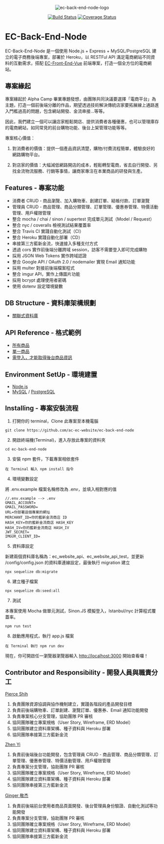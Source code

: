 <p align="center">
  <img src="https://github.com/ac-ec-website/ec-back-end-node/blob/master/ec-back-end-node-logo.png" alt="ec-back-end-node-logo"/>
</p>

<p align="center">
  <a href="https://travis-ci.org/ac-ec-website/ec-back-end-node"><img src="https://travis-ci.org/ac-ec-website/ec-back-end-node.svg?branch=master" alt="Build Status"></a>
  <a href="https://coveralls.io/github/ac-ec-website/ec-back-end-node"><img src="https://coveralls.io/repos/github/ac-ec-website/ec-back-end-node/badge.svg" alt="Coverage Status"></a>
</p>

# EC-Back-End-Node

EC-Back-End-Node 是一個使用 Node.js + Express + MySQL/PostgreSQL 建立的電子商務後端專案，部署於 Heroku，以 RESTFul API 滿足電商網站不同資料的互動需求，搭配 [EC-Front-End-Vue](https://github.com/ac-ec-website/ec-front-end-vue) 前端專案，打造一個全方位的電商網站。

## 專案緣起

專案緣起於 Alpha Camp 畢業專題發想，由團隊共同決議要選擇「電商平台」為主題，打造一個前後端分離的作品，期望透過技術解決傳統店家要拓展線上通路進入門檻過高的問題，包含網站開發、金流串接...等等。

因此，我們建立一個可以讓店家輕鬆開店、提供消費者各種優惠，也可以管理庫存的電商網站，如同常見的前台購物功能、後台上架管理功能等等。

專案核心價值：

1. 對消費者的價值：提供一個產品資訊清楚，購物/付費流程簡單，體驗良好的網路購物平台。

2. 對店家的價值：大幅減低網路開店的成本，輕鬆轉型電商，省去自行開發、另找金流物流服務、行銷等事情，讓商家專注在本業商品的研發與生產。

## Features - 專案功能

- 消費者 CRUD - 商品瀏覽、加入購物車、創建訂單、結帳付款、訂單瀏覽
- 管理員 CRUD - 商品管理、商品分類管理、訂單管理、優惠券管理、特價活動管理、用戶權限管理
- 整合 mocha / chai / sinon / supertest 完成單元測試（Model / Request）
- 整合 nyc / coveralls 檢視測試結果覆蓋率
- 整合 Travis CI 實踐自動化測試（CI）
- 整合 Heroku 實踐自動化部署（CD）
- 串接第三方藍新金流，快速接入多種支付方式
- 透過 cors 實作前後端分離跨域 session，訪客不需要登入即可完成購物
- 採用 JSON Web Tokens 實作跨域認證
- 整合 Google API / OAuth 2.0 / nodemailer 實現 Email 通知功能
- 採用 multer 對接前後端檔案程式
- 整合 imgur API，實作上傳圖片功能
- 採用 bcrypt 處理使用者密碼
- 使用 dotenv 設定環境變數

## DB Structure - 資料庫架構規劃

- [關聯式資料庫](https://drive.google.com/file/d/1iew3PydNLLM34ey08dD6ZX9e3M-EPgc8/view)

## API Reference - 格式範例

- [所有商品](https://ec-website-api.herokuapp.com/api/products)
- [單一商品](https://ec-website-api.herokuapp.com/api/products/1)
- [需登入，才能取得後台商品資訊](https://ec-website-api.herokuapp.com/api/admin/products)

## Environment SetUp - 環境建置

- [Node.js](https://nodejs.org/en/)
- [MySQL](https://www.mysql.com/) / [PostgreSQL](https://www.postgresql.org/)

## Installing - 專案安裝流程

1. 打開你的 terminal，Clone 此專案至本機電腦

```
git clone https://github.com/ac-ec-website/ec-back-end-node
```

2. 開啟終端機(Terminal)，進入存放此專案的資料夾

```
cd ec-back-end-node
```

3. 安裝 npm 套件，下載專案相依套件

```
在 Terminal 輸入 npm install 指令
```

4. 環境變數設定

將 .env.example 檔案名稱修改為 .env，並填入相對應的值

```
//.env.example --> .env
GMAIL_ACCOUNT=
GMAIL_PASSWORD=
URL=你部署這個專案的網址
MERCHANT_ID=你的藍新金流商店 ID
HASH_KEY=你的藍新金流商店 HASH_KEY
HASH_IV=你的藍新金流商店 HASH_IV
JWT_SECRET=
IMGUR_CLIENT_ID=
```

5. 資料庫設定

新建兩個資料庫名稱為：ec_website_api、ec_website_api_test，並更新 /config/config.json 的資料庫連線設定，最後執行 migration 建立

```
npx sequelize db:migrate
```

6. 建立種子檔案

```
npx sequelize db:seed:all
```

7. 測試

本專案使用 Mocha 做單元測試，Sinon.JS 模擬登入，Istanbul/nyc 計算程式覆蓋率。

```
npm run test
```

8. 啟動應用程式，執行 app.js 檔案

```
在 Terminal 執行 npm run dev
```

現在，你可開啟任一瀏覽器瀏覽器輸入 [http://localhost:3000](http://localhost:3000) 開始查看囉！

## Contributor and Responsibility - 開發人員與職責分工

[Pierce Shih](https://github.com/pierceshih15)

1. 負責團隊資源協調與協作機制建立，實踐各階段的產品開發目標
2. 負責前後端購物車、訂單創建、瀏覽訂單、優惠券、Email 通知功能開發
3. 負責專案核心分支管理，協助團隊 PR 審核
4. 協同團隊確立專案規格（User Story, Wireframe, ERD Model）
5. 協同團隊建立資料庫架構、種子資料與 Heroku 部署
6. 協同團隊串接第三方藍新金流

[Zhen Yi](https://github.com/asd8116)

1. 負責前後端後台功能開發，包含管理員 CRUD - 商品管理、商品分類管理、訂單管理、優惠券管理、特價活動管理、用戶權限管理
2. 負責專案分支管理，協助團隊 PR 審核
3. 協同團隊確立專案規格（User Story, Wireframe, ERD Model）
4. 協同團隊建立資料庫架構、種子資料與 Heroku 部署
5. 協同團隊串接第三方藍新金流

[Ginger 敬杰](https://github.com/Lianginger)

1. 負責前後端前台使用者商品頁面開發、後台管理員身份驗證、自動化測試等功能開發
2. 負責專案分支管理，協助團隊 PR 審核
3. 協同團隊確立專案規格（User Story, Wireframe, ERD Model）
4. 協同團隊建立資料庫架構、種子資料與 Heroku 部署
5. 協同團隊串接第三方藍新金流
